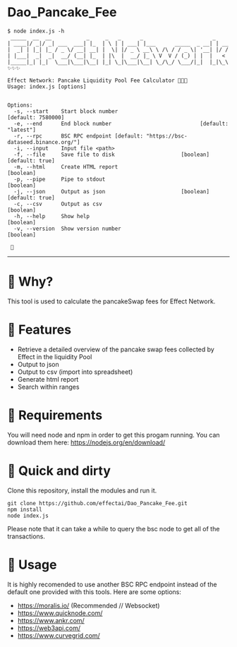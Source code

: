 # Dao_Pancake_Fee

```
$ node index.js -h
 _____  __  __           _     _   _      _                      _
| ____|/ _|/ _| ___  ___| |_  | \ | | ___| |___      _____  _ __| | __
|  _| | |_| |_ / _ \/ __| __| |  \| |/ _ \ __\ \ /\ / / _ \| '__| |/ /
| |___|  _|  _|  __/ (__| |_  | |\  |  __/ |_ \ V  V / (_) | |  |   <
|_____|_| |_|  \___|\___|\__| |_| \_|\___|\__| \_/\_/ \___/|_|  |_|\_\ ✨✨✨

Effect Network: Pancake Liquidity Pool Fee Calculator 💸💸💸
Usage: index.js [options]


Options:
  -s, --start    Start block number                           [default: 7580000]
  -e, --end      End block number                            [default: "latest"]
  -r, --rpc      BSC RPC endpoint [default: "https://bsc-dataseed.binance.org/"]
  -i, --input    Input file <path>
  -f, --file     Save file to disk                     [boolean] [default: true]
  -m, --html     Create HTML report                                    [boolean]
  -p, --pipe     Pipe to stdout                                        [boolean]
  -j, --json     Output as json                        [boolean] [default: true]
  -c, --csv      Output as csv                                         [boolean]
  -h, --help     Show help                                             [boolean]
  -v, --version  Show version number                                   [boolean]

 🌴
```
---

# 📓 Why?
This tool is used to calculate the pancakeSwap fees for Effect Network.

# 🌟 Features
- Retrieve a detailed overview of the pancake swap fees collected by Effect in the liquidity Pool
- Output to json
- Output to csv (import into spreadsheet)
- Generate html report
- Search within ranges

# 📌 Requirements
You will need node and npm in order to get this progam running. 
You can download them here: https://nodejs.org/en/download/

# 🚀 Quick and dirty
Clone this repository, install the modules and run it.
```
git clone https://github.com/effectai/Dao_Pancake_Fee.git
npm install
node index.js
```

Please note that it can take a while to query the bsc node to get all of the transactions.

# 👟 Usage
It is highly recomended to use another BSC RPC endpoint instead of the default one provided with this tools. 
Here are some options: 
- https://moralis.io/ (Recommended // Websocket)
- https://www.quicknode.com/
- https://www.ankr.com/
- https://web3api.com/
- https://www.curvegrid.com/
